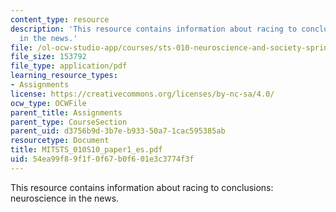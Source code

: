 ```yaml
---
content_type: resource
description: 'This resource contains information about racing to conclusions: neuroscience
  in the news.'
file: /ol-ocw-studio-app/courses/sts-010-neuroscience-and-society-spring-2010/54ea99f89f1f0f67b0f601e3c3774f3f_MITSTS_010S10_paper1_es.pdf
file_size: 153792
file_type: application/pdf
learning_resource_types:
- Assignments
license: https://creativecommons.org/licenses/by-nc-sa/4.0/
ocw_type: OCWFile
parent_title: Assignments
parent_type: CourseSection
parent_uid: d3756b9d-3b7e-b933-50a7-1cac595385ab
resourcetype: Document
title: MITSTS_010S10_paper1_es.pdf
uid: 54ea99f8-9f1f-0f67-b0f6-01e3c3774f3f
---
```

This resource contains information about racing to conclusions: neuroscience in the news.